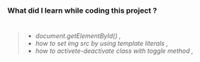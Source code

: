 ### What did I learn while coding this project ?

> #
>
> - _document.getElementById() ,_
> - _how to set img src by using template literals ,_
> - _how to activete-deactivate class with toggle method ,_
>
> #
